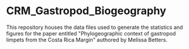 # CRM_Gastropod_Biogeography

This repository houses the data files used to generate the statistics and figures for the paper entitled "Phylogeographic context of gastropod limpets from the Costa Rica Margin" authored by Melissa Betters. 
